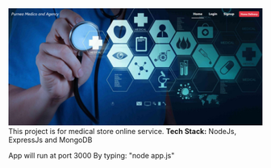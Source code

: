 <img src="public/images/app.png">
This project is for medical store online service.
<b>Tech Stack:</b> NodeJs, ExpressJs and MongoDB

App will run at port 3000
By typing: "node app.js"

